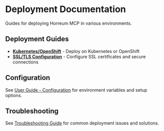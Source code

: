 # Deployment Documentation

Guides for deploying Horreum MCP in various environments.

## Deployment Guides

- **[Kubernetes/OpenShift](kubernetes-deployment.md)** - Deploy on Kubernetes or
  OpenShift
- **[SSL/TLS Configuration](ssl-tls.md)** - Configure SSL certificates and
  secure connections

## Configuration

See [User Guide - Configuration](../user-guide/configuration.md) for environment
variables and setup options.

## Troubleshooting

See [Troubleshooting Guide](../troubleshooting/README.md) for common deployment
issues and solutions.
